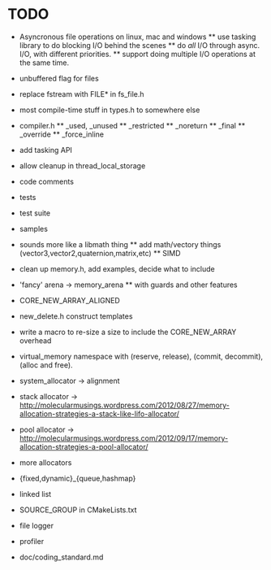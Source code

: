 TODO
====

* Asyncronous file operations on linux, mac and windows
** use tasking library to do blocking I/O behind the scenes
** do _all_ I/O through async. I/O, with different priorities.
** support doing multiple I/O operations at the same time.
* unbuffered flag for files
* replace fstream with FILE* in fs_file.h

* most compile-time stuff in types.h to somewhere else
* compiler.h
** _used, _unused
** _restricted
** _noreturn
** _final
** _override
** _force_inline

* add tasking API
* allow cleanup in thread_local_storage

* code comments
* tests
* test suite
* samples

* sounds more like a libmath thing
** add math/vectory things (vector3,vector2,quaternion,matrix,etc)
** SIMD

* clean up memory.h, add examples, decide what to include
* 'fancy' arena -> memory_arena
** with guards and other features
* CORE_NEW_ARRAY_ALIGNED
* new_delete.h construct templates
* write a macro to re-size a size to include the CORE_NEW_ARRAY overhead
* virtual_memory namespace with (reserve, release), (commit, decommit), (alloc and free).
* system_allocator -> alignment
* stack allocator -> http://molecularmusings.wordpress.com/2012/08/27/memory-allocation-strategies-a-stack-like-lifo-allocator/
* pool allocator -> http://molecularmusings.wordpress.com/2012/09/17/memory-allocation-strategies-a-pool-allocator/
* more allocators

* {fixed,dynamic}_{queue,hashmap}
* linked list

* SOURCE_GROUP in CMakeLists.txt
* file logger
* profiler
* doc/coding_standard.md
